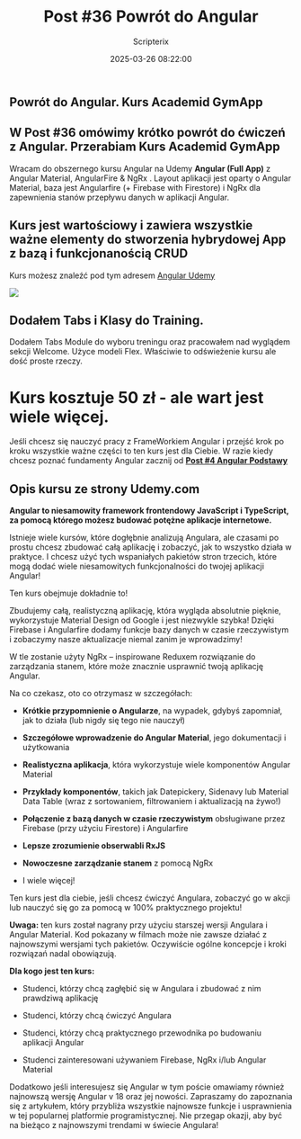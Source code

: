 ﻿---
title: "Post #36 Powrót do Angular"
date: 2025-03-26 08:22:00
author: Scripterix
slug: 36-angular-academid
post_id: 771
categories:
  - "Coding Corner"
  - "Wyzwanie"
tags:
  - "angular-podstawy"
  - "crash-course"
original_url: "https://opengateweb.com/posts/36-angular-academid/"
---

## Powrót do Angular. Kurs Academid GymApp

## W Post #36 omówimy krótko powrót do ćwiczeń z Angular. Przerabiam Kurs Academid GymApp

Wracam do obszernego kursu Angular na Udemy **Angular (Full App)** z Angular Material, AngularFire & NgRx . Layout aplikacji jest oparty o Angular Material, baza jest Angularfire (+ Firebase with Firestore) i NgRx dla zapewnienia stanów przepływu danych w aplikacji Angular.

## Kurs jest wartościowy i zawiera wszystkie ważne elementy do stworzenia hybrydowej App z bazą i funkcjonanością CRUD

Kurs możesz znaleźć pod tym adresem [Angular Udemy](https://www.udemy.com/course/angular-full-app-with-angular-material-angularfire-ngrx/)

![](https://opengateweb.com/wp-content/uploads/2025/03/angularapp-1340x664.webp)

## Dodałem Tabs i Klasy do Training.

Dodałem Tabs Module do wyboru treningu oraz pracowałem nad wyglądem sekcji Welcome. Użyce modeli Flex. Właściwie to odświeżenie kursu ale dość proste rzeczy.

# Kurs kosztuje 50 zł - ale wart jest wiele więcej.

Jeśli chcesz się nauczyć pracy z FrameWorkiem Angular i przejść krok po kroku wszystkie ważne części to ten kurs jest dla Ciebie. W razie kiedy chcesz poznać fundamenty Angular zacznij od [**Post #4 Angular Podstawy**](https://opengateweb.com/posts/post-4-ng/)

## Opis kursu ze strony Udemy.com

**Angular to niesamowity framework frontendowy JavaScript i TypeScript, za pomocą którego możesz budować potężne aplikacje internetowe.**

Istnieje wiele kursów, które dogłębnie analizują Angulara, ale czasami po prostu chcesz zbudować całą aplikację i zobaczyć, jak to wszystko działa w praktyce. I chcesz użyć tych wspaniałych pakietów stron trzecich, które mogą dodać wiele niesamowitych funkcjonalności do twojej aplikacji Angular!

Ten kurs obejmuje dokładnie to!

Zbudujemy całą, realistyczną aplikację, która wygląda absolutnie pięknie, wykorzystuje Material Design od Google i jest niezwykle szybka! Dzięki Firebase i Angularfire dodamy funkcje bazy danych w czasie rzeczywistym i zobaczymy nasze aktualizacje niemal zanim je wprowadzimy!

W tle zostanie użyty NgRx – inspirowane Reduxem rozwiązanie do zarządzania stanem, które może znacznie usprawnić twoją aplikację Angular.

Na co czekasz, oto co otrzymasz w szczegółach:

- **Krótkie przypomnienie o Angularze**, na wypadek, gdybyś zapomniał, jak to działa (lub nigdy się tego nie nauczył)

- **Szczegółowe wprowadzenie do Angular Material**, jego dokumentacji i użytkowania

- **Realistyczna aplikacja**, która wykorzystuje wiele komponentów Angular Material

- **Przykłady komponentów**, takich jak Datepickery, Sidenavy lub Material Data Table (wraz z sortowaniem, filtrowaniem i aktualizacją na żywo!)

- **Połączenie z bazą danych w czasie rzeczywistym** obsługiwane przez Firebase (przy użyciu Firestore) i Angularfire

- **Lepsze zrozumienie obserwabli RxJS**

- **Nowoczesne zarządzanie stanem** z pomocą NgRx

- I wiele więcej!

Ten kurs jest dla ciebie, jeśli chcesz ćwiczyć Angulara, zobaczyć go w akcji lub nauczyć się go za pomocą w 100% praktycznego projektu!

**Uwaga:** ten kurs został nagrany przy użyciu starszej wersji Angulara i Angular Material. Kod pokazany w filmach może nie zawsze działać z najnowszymi wersjami tych pakietów. Oczywiście ogólne koncepcje i kroki rozwiązań nadal obowiązują.

**Dla kogo jest ten kurs:**

- Studenci, którzy chcą zagłębić się w Angulara i zbudować z nim prawdziwą aplikację

- Studenci, którzy chcą ćwiczyć Angulara

- Studenci, którzy chcą praktycznego przewodnika po budowaniu aplikacji Angular

- Studenci zainteresowani używaniem Firebase, NgRx i/lub Angular Material

Dodatkowo jeśli interesujesz się Angular w tym poście omawiamy również najnowszą wersję Angular v 18 oraz jej nowości. Zapraszamy do zapoznania się z artykułem, który przybliża wszystkie najnowsze funkcje i usprawnienia w tej popularnej platformie programistycznej. Nie przegap okazji, aby być na bieżąco z najnowszymi trendami w świecie Angulara!
